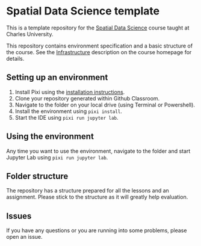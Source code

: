 # Spatial Data Science template

This is a template repository for the [Spatial Data Science](http://martinfleischmann.net/sds/) course taught at Charles University.

This repository contains environment specification and a basic structure of the course. See the [Infrastructure](https://martinfleischmann.net/sds/course_information/infrastructure.html) description on the course homepage for details.

## Setting up an environment

1. Install Pixi using the [installation instructions](https://pixi.sh/latest/#installation).
2. Clone your repository generated within Github Classroom.
3. Navigate to the folder on your local drive (using Terminal or Powershell).
4. Install the environment using `pixi install`.
5. Start the IDE using `pixi run jupyter lab`.

## Using the environment

Any time you want to use the environment, navigate to the folder and start Jupyter Lab using `pixi run jupyter lab`.

## Folder structure

The repository has a structure prepared for all the lessons and an assignment. Please stick to the structure as it will greatly help evaluation.

## Issues

If you have any questions or you are running into some problems, please open an issue.
